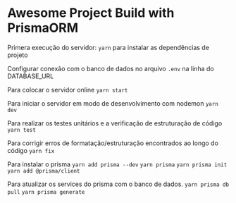 # Awesome Project Build with PrismaORM

Primera execução do servidor:
 `yarn` para instalar as dependências de projeto

Configurar conexão com o banco de dados no arquivo `.env` na linha do DATABASE_URL


Para colocar o servidor online
`yarn start`

Para iniciar o servidor em modo de desenvolvimento com nodemon
`yarn dev`

Para realizar os testes unitários e a verificação de estruturação de código
`yarn test`

Para corrigir erros de formatação/estruturação encontrados ao longo do código
`yarn fix`

Para instalar o prisma
`yarn add prisma --dev`
`yarn prisma`
`yarn prisma init`
`yarn add @prisma/client`


Para atualizar os services do prisma com o banco de dados.
`yarn prisma db pull`
`yarn prisma generate`  